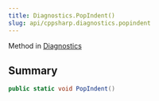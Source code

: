 ```yaml
---
title: Diagnostics.PopIndent()
slug: api/cppsharp.diagnostics.popindent
---
```

Method in [Diagnostics](/api/cppsharp/diagnostics)

## Summary



```csharp
public static void PopIndent()
```

